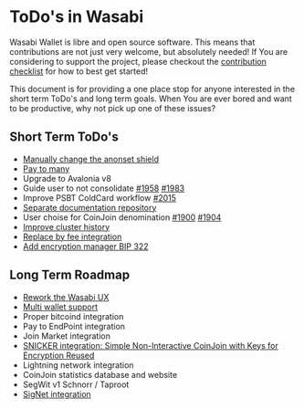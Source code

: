 # ToDo's in Wasabi

Wasabi Wallet is libre and open source software.
This means that contributions are not just very welcome, but absolutely needed!
If You are considering to support the project, please checkout the [contribution checklist](ContributionChecklist.md) for how to best get started!

This document is for providing a one place stop for anyone interested in the short term ToDo's and long term goals.
When You are ever bored and want to be productive, why not pick up one of these issues?

## Short Term ToDo's

- [Manually change the anonset shield]()
- [Pay to many](https://github.com/zkSNACKs/WalletWasabi/issues/733)
- Upgrade to Avalonia v8
- Guide user to not consolidate [#1958](https://github.com/zkSNACKs/WalletWasabi/issues/1958) [#1983](https://github.com/zkSNACKs/WalletWasabi/issues/1983)
- Improve PSBT ColdCard workflow [#2015](https://github.com/zkSNACKs/WalletWasabi/issues/2015)
- [Separate documentation repository](https://github.com/zkSNACKs/WalletWasabi/issues/1820)
- User choise for CoinJoin denomination [#1900](https://github.com/zkSNACKs/WalletWasabi/issues/1900) [#1904](https://github.com/zkSNACKs/WalletWasabi/issues/1904)
- [Improve cluster history](https://github.com/zkSNACKs/WalletWasabi/issues/612)
- [Replace by fee integration](https://github.com/zkSNACKs/WalletWasabi/issues/1543)
- [Add encryption manager BIP 322](https://github.com/zkSNACKs/WalletWasabi/issues/1121)


## Long Term Roadmap

- [Rework the Wasabi UX](https://github.com/zkSNACKs/WalletWasabi/issues/1369)
- [Multi wallet support](https://github.com/zkSNACKs/WalletWasabi/issues/1476)
- Proper bitcoind integration
- Pay to EndPoint integration
- Join Market integration
- [SNICKER integration: Simple Non-Interactive CoinJoin with Keys for Encryption Reused](https://github.com/zkSNACKs/Meta/issues/67)
- Lightning network integration 
- CoinJoin statistics database and website
- SegWit v1 Schnorr / Taproot
- [SigNet integration](https://github.com/zkSNACKs/Meta/issues/66)
